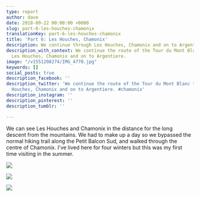 ```yaml
---
type: report
author: dave
date: 2018-09-22 00:00:00 +0000
slug: part-6-les-houches-chamonix
translationKey: part-6-les-houches-chamonix
title: 'Part 6: Les Houches, Chamonix'
description: We continue through Les Houches, Chamonix and on to Argentiere.
description_with_context: We continue the route of the Tour du Mont Blanc through
  Les Houches, Chamonix and on to Argentiere.
image: "/v1551208274/IMG_4770.jpg"
keywords: []
social_posts: true
description_facebook: ''
description_twitter: 'We continue the route of the Tour du Mont Blanc through Les
  Houches, Chamonix and on to Argentiere. #chamonix'
description_instagram: ''
description_pinterest: ''
description_tumblr: ''

---
```

We can see Les Houches and Chamonix in the distance for the long descent from the mountains. We had to make up a day so we bypassed the normal hiking trail along the Petit Balcon Sud, and walked through the centre of Chamonix. I've lived here for four winters but this was my first time visiting in the  summer.

![](https://res.cloudinary.com/wildernessprime/image/upload/w_800,dpr_auto/v1551208438/IMG_4768.jpg)

![](https://res.cloudinary.com/wildernessprime/image/upload/w_800,dpr_auto/v1551208511/IMG_4784%20%281%29.jpg)

![](https://res.cloudinary.com/wildernessprime/image/upload/w_800,dpr_auto/v1551208598/IMG_4805.jpg)
